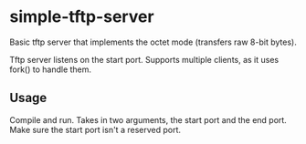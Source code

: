 # simple-tftp-server
Basic tftp server that implements the octet mode (transfers raw 8-bit bytes).

Tftp server listens on the start port. Supports multiple clients, as it uses fork() to handle them. 

## Usage 
Compile and run. Takes in two arguments, the start port and the end port. Make sure the start port isn't a reserved port.
